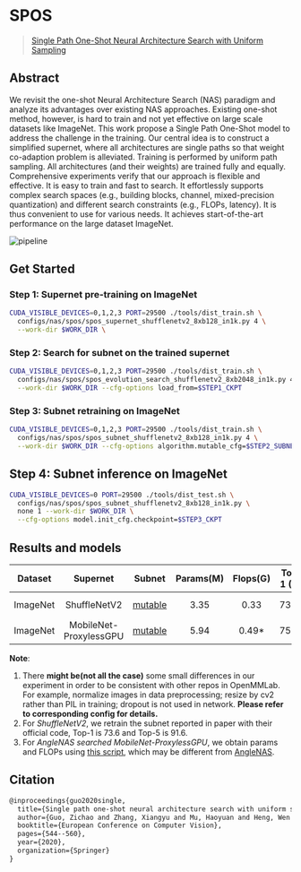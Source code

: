 # SPOS

> [Single Path One-Shot Neural Architecture Search with Uniform Sampling](https://arxiv.org/abs/1904.00420)

<!-- [ALGORITHM] -->

## Abstract

We revisit the one-shot Neural Architecture Search (NAS) paradigm and analyze its advantages over existing NAS approaches. Existing one-shot method, however, is hard to train and not yet effective on large scale datasets like ImageNet. This work propose a Single Path One-Shot model to address the challenge in the training. Our central idea is to construct a simplified supernet, where all architectures are single paths so that weight co-adaption problem is alleviated. Training is performed by uniform path sampling. All architectures (and their weights) are trained fully and equally.
Comprehensive experiments verify that our approach is flexible and effective. It is easy to train and fast to search. It effortlessly supports complex search spaces (e.g., building blocks, channel, mixed-precision quantization) and different search constraints (e.g., FLOPs, latency). It is thus convenient to use for various needs. It achieves start-of-the-art performance on the large dataset ImageNet.

![pipeline](https://user-images.githubusercontent.com/88702197/187424862-c2f3fde1-4a48-4eda-9ff7-c65971b683ba.jpg)

## Get Started

### Step 1: Supernet pre-training on ImageNet

```bash
CUDA_VISIBLE_DEVICES=0,1,2,3 PORT=29500 ./tools/dist_train.sh \
  configs/nas/spos/spos_supernet_shufflenetv2_8xb128_in1k.py 4 \
  --work-dir $WORK_DIR \
```

### Step 2: Search for subnet on the trained supernet

```bash
CUDA_VISIBLE_DEVICES=0,1,2,3 PORT=29500 ./tools/dist_train.sh \
  configs/nas/spos/spos_evolution_search_shufflenetv2_8xb2048_in1k.py 4 \
  --work-dir $WORK_DIR --cfg-options load_from=$STEP1_CKPT
```

### Step 3: Subnet retraining on ImageNet

```bash
CUDA_VISIBLE_DEVICES=0,1,2,3 PORT=29500 ./tools/dist_train.sh \
  configs/nas/spos/spos_subnet_shufflenetv2_8xb128_in1k.py 4 \
  --work-dir $WORK_DIR --cfg-options algorithm.mutable_cfg=$STEP2_SUBNET_YAML  # or modify the config directly
```

## Step 4: Subnet inference on ImageNet

```bash
CUDA_VISIBLE_DEVICES=0 PORT=29500 ./tools/dist_test.sh \
  configs/nas/spos/spos_subnet_shufflenetv2_8xb128_in1k.py \
  none 1 --work-dir $WORK_DIR \
  --cfg-options model.init_cfg.checkpoint=$STEP3_CKPT
```

## Results and models

| Dataset  |        Supernet        |                                                                            Subnet                                                                            | Params(M) | Flops(G) | Top-1 (%) | Top-5 (%) |                                                           Config                                                            | Download                                                                                                                                                                                                                                                                                                                              |                            Remarks                            |
| :------: | :--------------------: | :----------------------------------------------------------------------------------------------------------------------------------------------------------: | :-------: | :------: | :-------: | :-------: | :-------------------------------------------------------------------------------------------------------------------------: | :------------------------------------------------------------------------------------------------------------------------------------------------------------------------------------------------------------------------------------------------------------------------------------------------------------------------------------ | :-----------------------------------------------------------: |
| ImageNet |      ShuffleNetV2      |  [mutable](https://download.openmmlab.com/mmrazor/v1/spos/spos_shufflenetv2_subnet_8xb128_in1k_flops_0.33M_acc_73.87_20220715-aa94d5ef_subnet_cfg_v3.yaml)   |   3.35    |   0.33   |   73.87   |   91.6    | [config](https://github.com/open-mmlab/mmrazor/blob/dev-1.x/configs/nas/mmcls/spos/spos_subnet_shufflenetv2_8xb128_in1k.py) | [model](https://download.openmmlab.com/mmrazor/v1/spos/spos_shufflenetv2_subnet_8xb128_in1k_flops_0.33M_acc_73.87_20211222-1f0a0b4d_v3.pth) \| [log](https://download.openmmlab.com/mmrazor/v0.1/nas/spos/spos_shufflenetv2_subnet_8xb128_in1k/spos_shufflenetv2_subnet_8xb128_in1k_flops_0.33M_acc_73.87_20211222-1f0a0b4d.log.json) |                       MMRazor searched                        |
| ImageNet | MobileNet-ProxylessGPU | [mutable](https://download.openmmlab.com/mmrazor/v0.1/nas/spos/spos_mobilenet_subnet/spos_angelnas_flops_0.49G_acc_75.98_20220307-54f4698f_mutable_cfg.yaml) |   5.94    |  0.49\*  |   75.98   |   92.77   |  [config](https://github.com/open-mmlab/mmrazor/blob/dev-1.x/configs/nas/mmcls/spos/spos_mobilenet_subnet_8xb128_in1k.py)   |                                                                                                                                                                                                                                                                                                                                       | [AngleNAS](https://github.com/megvii-model/AngleNAS) searched |

**Note**:

1. There **might be(not all the case)** some small differences in our experiment in order to be consistent with other repos in OpenMMLab. For example,
   normalize images in data preprocessing; resize by cv2 rather than PIL in training; dropout is not used in network. **Please refer to corresponding config for details.**
2. For *ShuffleNetV2*, we retrain the subnet reported in paper with their official code, Top-1 is 73.6 and Top-5 is 91.6.
3. For *AngleNAS searched MobileNet-ProxylessGPU*, we obtain params and FLOPs using [this script](/tools/misc/get_flops.py), which may be different from [AngleNAS](https://github.com/megvii-model/AngleNAS#searched-models-with-abs).

## Citation

```latex
@inproceedings{guo2020single,
  title={Single path one-shot neural architecture search with uniform sampling},
  author={Guo, Zichao and Zhang, Xiangyu and Mu, Haoyuan and Heng, Wen and Liu, Zechun and Wei, Yichen and Sun, Jian},
  booktitle={European Conference on Computer Vision},
  pages={544--560},
  year={2020},
  organization={Springer}
}
```
